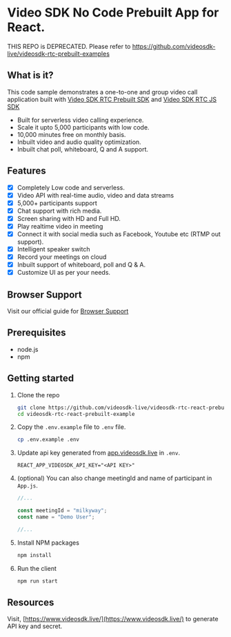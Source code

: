 # Video SDK No Code Prebuilt App for React.
THIS REPO is DEPRECATED. Please refer to https://github.com/videosdk-live/videosdk-rtc-prebuilt-examples

## What is it?

This code sample demonstrates a one-to-one and group video call application built with [Video SDK RTC Prebuilt SDK](https://docs.videosdk.live/docs/guide/prebuilt-video-and-audio-calling/getting-started) and [Video SDK RTC JS SDK](https://docs.videosdk.live/docs/realtime-communication/sdk-reference/javascript-sdk/setup)

- Built for serverless video calling experience.
- Scale it upto 5,000 participants with low code.
- 10,000 minutes free on monthly basis.
- Inbuilt video and audio quality optimization.
- Inbuilt chat poll, whiteboard, Q and A support.

## Features

- [x] Completely Low code and serverless.
- [x] Video API with real-time audio, video and data streams
- [x] 5,000+ participants support
- [x] Chat support with rich media.
- [x] Screen sharing with HD and Full HD.
- [x] Play realtime video in meeting
- [x] Connect it with social media such as Facebook, Youtube etc (RTMP out support).
- [x] Intelligent speaker switch
- [x] Record your meetings on cloud
- [x] Inbuilt support of whiteboard, poll and Q & A.
- [x] Customize UI as per your needs.

## Browser Support

Visit our official guide for [Browser Support](https://docs.videosdk.live/docs/realtime-communication/see-also/device-browser-support)

## Prerequisites

- node.js
- npm

## Getting started

1. Clone the repo

   ```sh
   git clone https://github.com/videosdk-live/videosdk-rtc-react-prebuilt-example.git
   cd videosdk-rtc-react-prebuilt-example
   ```

2. Copy the `.env.example` file to `.env` file.

   ```sh
   cp .env.example .env
   ```

3. Update api key generated from [app.videosdk.live](https://app.videosdk.live/settings/api-keys) in `.env`.

   ```
   REACT_APP_VIDEOSDK_API_KEY="<API KEY>"
   ```

4. (optional) You can also change meetingId and name of participant in `App.js`.

   ```javascript
   //...

   const meetingId = "milkyway";
   const name = "Demo User";

   //...
   ```

5. Install NPM packages

   ```sh
   npm install
   ```

6. Run the client

   ```sh
   npm run start
   ```

## Resources

Visit, [https://www.videosdk.live/](https://www.videosdk.live/) to generate API key and secret.

